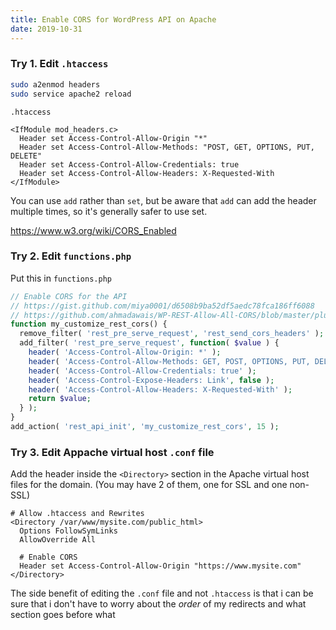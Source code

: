 ```yaml
---
title: Enable CORS for WordPress API on Apache
date: 2019-10-31
---
```


### Try 1. Edit `.htaccess`

```bash
sudo a2enmod headers
sudo service apache2 reload
```

`.htaccess`

```
<IfModule mod_headers.c>
  Header set Access-Control-Allow-Origin "*"
  Header set Access-Control-Allow-Methods: "POST, GET, OPTIONS, PUT, DELETE"
  Header set Access-Control-Allow-Credentials: true
  Header set Access-Control-Allow-Headers: X-Requested-With
</IfModule>
```

You can use `add` rather than `set`, but be aware that `add` can add the header multiple times, so it's generally safer to use set.

https://www.w3.org/wiki/CORS_Enabled


### Try 2. Edit `functions.php`

Put this in `functions.php`

```php
// Enable CORS for the API
// https://gist.github.com/miya0001/d6508b9ba52df5aedc78fca186ff6088
// https://github.com/ahmadawais/WP-REST-Allow-All-CORS/blob/master/plugin.php
function my_customize_rest_cors() {
  remove_filter( 'rest_pre_serve_request', 'rest_send_cors_headers' );
  add_filter( 'rest_pre_serve_request', function( $value ) {
    header( 'Access-Control-Allow-Origin: *' );
    header( 'Access-Control-Allow-Methods: GET, POST, OPTIONS, PUT, DELETE' );
    header( 'Access-Control-Allow-Credentials: true' );
    header( 'Access-Control-Expose-Headers: Link', false );
    header( 'Access-Control-Allow-Headers: X-Requested-With' );
    return $value;
  } );
}
add_action( 'rest_api_init', 'my_customize_rest_cors', 15 );
```


### Try 3. Edit Appache virtual host `.conf` file

Add the header inside the `<Directory>` section in the Apache virtual host files for the domain. (You may have 2 of them, one for SSL and one non-SSL)

```
# Allow .htaccess and Rewrites
<Directory /var/www/mysite.com/public_html>
  Options FollowSymLinks
  AllowOverride All

  # Enable CORS
  Header set Access-Control-Allow-Origin "https://www.mysite.com"
</Directory>
```

The side benefit of editing the `.conf` file and not `.htaccess` is that i can be sure that i don't have to worry about the _order_ of my redirects and what section goes before what